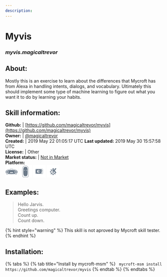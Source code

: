 ```yaml
---    
description:   
---    
```

# Myvis  
### _myvis.magicaltrevor_  
## About:  
Mostly this is an exercise to learn about the differences that Mycroft has from Alexa in handling intents, dialogs, and vocabulary. Ultimately this should implement some type of machine learning to figure out what you want it to do by learning your habits.

## Skill information:  
**Github:** | [https://github.com/magicaltrevor/myvis](https://github.com/magicaltrevor/myvis)  
**Owner:** | [@magicaltrevor](https://github.com/magicaltrevor)  
**Created:** | 2019 May 22 01:05:17 UTC  **Last updated:** 2019 May 30 15:57:58 UTC  
**License:** | Other  
**Market status:** | [Not in Market](https://market.mycroft.ai/skill/)  
**Platform:**  
 ![](../.gitbook/assets/mark-1-icon.png)  ![](../.gitbook/assets/mark-2-icon.png)  ![](../.gitbook/assets/picroft-icon.png)  ![](../.gitbook/assets/kde.png)   
## Examples:  
> Hello Jarvis.  
> Greetings computer.  
> Count up.  
> Count down.  
  
{% hint style="warning" %}
This skill is not aproved by Mycroft skill tester.
{% endhint %}
    
## Installation:  
{% tabs %}
{% tab title="Install by mycroft-msm" %}
``` mycroft-msm install https://github.com/magicaltrevor/myvis```
{% endtab %}
  {% endtabs %}
  